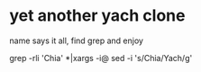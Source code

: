 # yet another yach clone
name says it all, find grep and enjoy

grep -rli 'Chia' *|xargs -i@ sed -i 's/Chia/Yach/g' 

